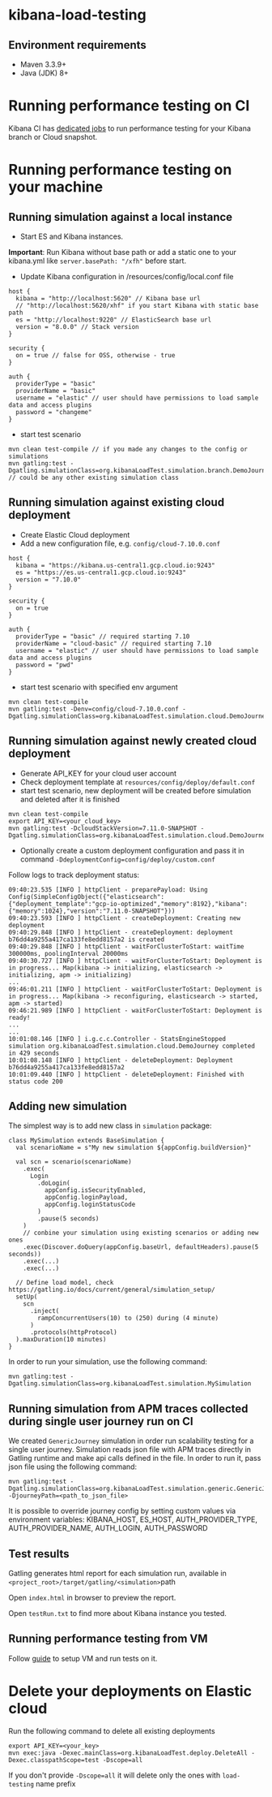 # kibana-load-testing
## Environment requirements
- Maven 3.3.9+
- Java (JDK) 8+

# Running performance testing on CI
Kibana CI has [dedicated jobs](docs/KIBANA_CI.md) to run performance testing for your Kibana branch or Cloud snapshot.


# Running performance testing on your machine
## Running simulation against a local instance
- Start ES and Kibana instances.

<b>Important</b>: Run Kibana without base path or add a static one to your kibana.yml like `server.basePath: "/xfh"` before start.
- Update Kibana configuration in /resources/config/local.conf file
```
host {
  kibana = "http://localhost:5620" // Kibana base url
  // "http://localhost:5620/xhf" if you start Kibana with static base path
  es = "http://localhost:9220" // ElasticSearch base url
  version = "8.0.0" // Stack version
}

security {
  on = true // false for OSS, otherwise - true
}

auth {
  providerType = "basic"
  providerName = "basic"
  username = "elastic" // user should have permissions to load sample data and access plugins
  password = "changeme"
}
```
- start test scenario
```
mvn clean test-compile // if you made any changes to the config or simulations
mvn gatling:test -Dgatling.simulationClass=org.kibanaLoadTest.simulation.branch.DemoJourney // could be any other existing simulation class
```

## Running simulation against existing cloud deployment
- Create Elastic Cloud deployment
- Add a new configuration file, e.g. `config/cloud-7.10.0.conf`
```
host {
  kibana = "https://kibana.us-central1.gcp.cloud.io:9243"
  es = "https://es.us-central1.gcp.cloud.io:9243"
  version = "7.10.0"
}

security {
  on = true
}

auth {
  providerType = "basic" // required starting 7.10
  providerName = "cloud-basic" // required starting 7.10
  username = "elastic" // user should have permissions to load sample data and access plugins
  password = "pwd"
}
```
- start test scenario with specified env argument
```
mvn clean test-compile
mvn gatling:test -Denv=config/cloud-7.10.0.conf -Dgatling.simulationClass=org.kibanaLoadTest.simulation.cloud.DemoJourney
```

## Running simulation against newly created cloud deployment
- Generate API_KEY for your cloud user account
- Check deployment template at `resources/config/deploy/default.conf`
- start test scenario, new deployment will be created before simulation and deleted after it is finished
```
mvn clean test-compile
export API_KEY=<your_cloud_key>
mvn gatling:test -DcloudStackVersion=7.11.0-SNAPSHOT -Dgatling.simulationClass=org.kibanaLoadTest.simulation.cloud.DemoJourney
```
- Optionally create a custom deployment configuration and pass it in command `-DdeploymentConfig=config/deploy/custom.conf`



Follow logs to track deployment status:

```
09:40:23.535 [INFO ] httpClient - preparePayload: Using Config(SimpleConfigObject({"elasticsearch":{"deployment_template":"gcp-io-optimized","memory":8192},"kibana":{"memory":1024},"version":"7.11.0-SNAPSHOT"}))
09:40:23.593 [INFO ] httpClient - createDeployment: Creating new deployment
09:40:29.848 [INFO ] httpClient - createDeployment: deployment b76dd4a9255a417ca133fe8edd8157a2 is created
09:40:29.848 [INFO ] httpClient - waitForClusterToStart: waitTime 300000ms, poolingInterval 20000ms
09:40:30.727 [INFO ] httpClient - waitForClusterToStart: Deployment is in progress... Map(kibana -> initializing, elasticsearch -> initializing, apm -> initializing)
...
09:46:01.211 [INFO ] httpClient - waitForClusterToStart: Deployment is in progress... Map(kibana -> reconfiguring, elasticsearch -> started, apm -> started)
09:46:21.989 [INFO ] httpClient - waitForClusterToStart: Deployment is ready!
...
...
10:01:08.146 [INFO ] i.g.c.c.Controller - StatsEngineStopped
simulation org.kibanaLoadTest.simulation.cloud.DemoJourney completed in 429 seconds
10:01:08.148 [INFO ] httpClient - deleteDeployment: Deployment b76dd4a9255a417ca133fe8edd8157a2
10:01:09.440 [INFO ] httpClient - deleteDeployment: Finished with status code 200
```

## Adding new simulation

The simplest way is to add new class in `simulation` package:
```
class MySimulation extends BaseSimulation {
  val scenarioName = s"My new simulation ${appConfig.buildVersion}"

  val scn = scenario(scenarioName)
    .exec(
      Login
        .doLogin(
          appConfig.isSecurityEnabled,
          appConfig.loginPayload,
          appConfig.loginStatusCode
        )
        .pause(5 seconds)
    )
    // conbine your simulation using existing scenarios or adding new ones
    .exec(Discover.doQuery(appConfig.baseUrl, defaultHeaders).pause(5 seconds))
    .exec(...)
    .exec(...)

  // Define load model, check https://gatling.io/docs/current/general/simulation_setup/
  setUp(
    scn
      .inject(
        rampConcurrentUsers(10) to (250) during (4 minute)
      )
      .protocols(httpProtocol)
  ).maxDuration(10 minutes)
}
```

In order to run your simulation, use the following command:
```
mvn gatling:test -Dgatling.simulationClass=org.kibanaLoadTest.simulation.MySimulation
```

## Running simulation from APM traces collected during single user journey run on CI

We created `GenericJourney` simulation in order run scalability testing for a single user journey.
Simulation reads json file with APM traces directly in Gatling runtime and
make api calls defined in the file.
In order to run it, pass json file using the following command:

```
mvn gatling:test -Dgatling.simulationClass=org.kibanaLoadTest.simulation.generic.GenericJourney -DjourneyPath=<path_to_json_file>
```

It is possible to override journey config by setting custom values via environment variables:
KIBANA_HOST, ES_HOST, AUTH_PROVIDER_TYPE, AUTH_PROVIDER_NAME, AUTH_LOGIN, AUTH_PASSWORD

## Test results
Gatling generates html report for each simulation run, available in `<project_root>/target/gatling/<simulation>`path

Open `index.html` in browser to preview the report.

Open `testRun.txt` to find more about Kibana instance you tested.

## Running performance testing from VM

Follow [guide](docs/VM_SETUP.md) to setup VM and run tests on it.

# Delete your deployments on Elastic cloud
Run the following command to delete all existing deployments
```
export API_KEY=<your_key>
mvn exec:java -Dexec.mainClass=org.kibanaLoadTest.deploy.DeleteAll -Dexec.classpathScope=test -Dscope=all
```

If you don't provide `-Dscope=all` it will delete only the ones with `load-testing` name prefix

